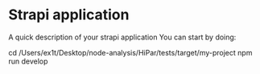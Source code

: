 # Strapi application

A quick description of your strapi application
You can start by doing:

  cd /Users/ex1t/Desktop/node-analysis/HiPar/tests/target/my-project
  npm run develop
